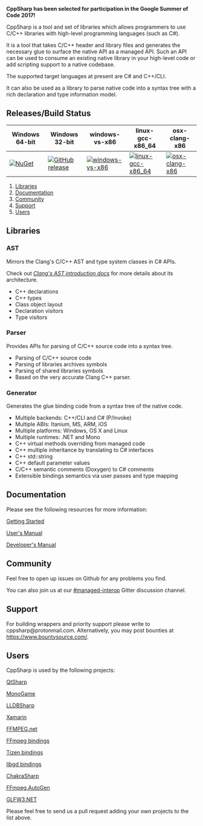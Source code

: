 **CppSharp has been selected for participation in the Google Summer of Code 2017!**



CppSharp is a tool and set of libraries which allows programmers to use
C/C++ libraries with high-level programming languages (such as C#).

It is a tool that takes C/C++ header and library files and generates the 
necessary glue to surface the native API as a managed API. Such an API can be
used to consume an existing native library in your high-level code or add
scripting support to a native codebase.

The supported target languages at present are C# and C++/CLI.

It can also be used as a library to parse native code into a syntax tree with a
rich declaration and type information model.

## Releases/Build Status

|Windows 64-bit|Windows 32-bit| windows-vs-x86            | linux-gcc-x86_64            | osx-clang-x86               |
|---------------------------|---------------------------|---------------------------|-----------------------------|-----------------------------|
| [![NuGet](https://img.shields.io/nuget/v/CppSharp.svg)](https://www.nuget.org/packages/CppSharp/) | [![GitHub release](https://img.shields.io/github/release/mono/CppSharp.svg)](https://github.com/mono/CppSharp/releases) | [![windows-vs-x86](https://ci.appveyor.com/api/projects/status/5o9gxjcttuaup671/branch/master?svg=true)](https://ci.appveyor.com/project/tritao/CppSharp/branch/master) | [![linux-gcc-x86_64](https://travis-ci.org/mono/CppSharp.svg?branch=master)](https://travis-ci.org/mono/CppSharp) | [![osx-clang-x86](https://travis-ci.org/mono/CppSharp.svg?branch=master)](https://travis-ci.org/mono/CppSharp)

1. [Libraries](#libraries)
2. [Documentation](#documentation)
3. [Community](#community)
4. [Support](#support)
5. [Users](#users)

## Libraries

### AST 

Mirrors the Clang's C/C++ AST and type system classes in C# APIs.

Check out [_Clang's AST introduction docs_](http://clang.llvm.org/docs/IntroductionToTheClangAST.html) for more details about its architecture.
 
 * C++ declarations
 * C++ types
 * Class object layout
 * Declaration visitors
 * Type visitors

### Parser

Provides APIs for parsing of C/C++ source code into a syntax tree.

* Parsing of C/C++ source code
* Parsing of libraries archives symbols
* Parsing of shared libraries symbols 
* Based on the very accurate Clang C++ parser.

### Generator

Generates the glue binding code from a syntax tree of the native code.
 
 * Multiple backends: C++/CLI and C# (P/Invoke)
 * Multiple ABIs: Itanium, MS, ARM, iOS
 * Multiple platforms: Windows, OS X and Linux
 * Multiple runtimes: .NET and Mono
 * C++ virtual methods overriding from managed code
 * C++ multiple inheritance by translating to C# interfaces
 * C++ std::string
 * C++ default parameter values
 * C/C++ semantic comments (Doxygen) to C# comments
 * Extensible bindings semantics via user passes and type mapping 

## Documentation

Please see the following resources for more information:

[Getting Started](docs/GettingStarted.md)

[User's Manual](docs/UsersManual.md)

[Developer's Manual](docs/DevManual.md)

## Community

Feel free to open up issues on Github for any problems you find.

You can also join us at our [#managed-interop](https://gitter.im/managed-interop) Gitter discussion channel.

## Support

For building wrappers and priority support please write to &#99;&#112;&#112;&#115;&#104;&#97;&#114;&#112;&#64;&#112;&#114;&#111;&#116;&#111;&#110;&#109;&#97;&#105;&#108;&#46;&#99;&#111;&#109;.
Alternatively, you may post bounties at https://www.bountysource.com/.

## Users

CppSharp is used by the following projects:

[QtSharp](https://gitlab.com/ddobrev/QtSharp)

[MonoGame](https://github.com/mono/MonoGame)

[LLDBSharp](https://github.com/tritao/LLDBSharp)

[Xamarin](http://xamarin.com/)

[FFMPEG.net](https://github.com/crazyender/FFMPEG.net)

[FFmpeg bindings](https://github.com/InitialForce/FFmpeg_bindings)

[Tizen bindings](https://github.com/kitsilanosoftware/CppSharpTizen)

[libgd bindings](https://github.com/imazen/deprecated-gd-bindings-generator-old)

[ChakraSharp](https://github.com/baristalabs/ChakraSharp)

[FFmpeg.AutoGen](https://github.com/Ruslan-B/FFmpeg.AutoGen)

[GLFW3.NET](https://github.com/realvictorprm/GLFW3.NET)

Please feel free to send us a pull request adding your own projects to the list above.
